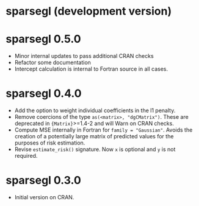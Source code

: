 # sparsegl (development version)

# sparsegl 0.5.0

* Minor internal updates to pass additional CRAN checks
* Refactor some documentation
* Intercept calculation is internal to Fortran source in all cases.


# sparsegl 0.4.0

* Add the option to weight individual coefficients in the l1 penalty.
* Remove coercions of the type `as(<matrix>, "dgCMatrix")`. These are deprecated in `{Matrix}`>=1.4-2 and will Warn on CRAN checks.
* Compute MSE internally in Fortran for `family = "Gaussian"`. Avoids the creation of a potentially large matrix of predicted values for the purposes
of risk estimation. 
* Revise `estimate_risk()` signature. Now `x` is optional and `y` is not required.

# sparsegl 0.3.0

* Initial version on CRAN.
